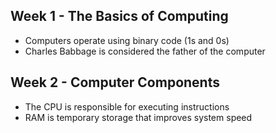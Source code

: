 ## Week 1 - The Basics of Computing
- Computers operate using binary code (1s and 0s)
- Charles Babbage is considered the father of the computer

## Week 2 - Computer Components
- The CPU is responsible for executing instructions
- RAM is temporary storage that improves system speed
